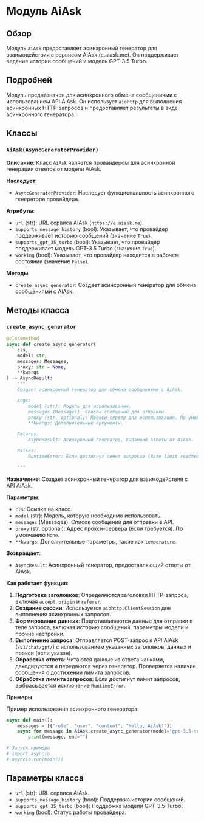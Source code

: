 # Модуль AiAsk

## Обзор

Модуль `AiAsk` предоставляет асинхронный генератор для взаимодействия с сервисом AiAsk (e.aiask.me). Он поддерживает ведение истории сообщений и модель GPT-3.5 Turbo.

## Подробней

Модуль предназначен для асинхронного обмена сообщениями с использованием API AiAsk. Он использует `aiohttp` для выполнения асинхронных HTTP-запросов и предоставляет результаты в виде асинхронного генератора.

## Классы

### `AiAsk(AsyncGeneratorProvider)`

**Описание**: Класс `AiAsk` является провайдером для асинхронной генерации ответов от модели AiAsk.

**Наследует**:
- `AsyncGeneratorProvider`: Наследует функциональность асинхронного генератора провайдера.

**Атрибуты**:
- `url` (str): URL сервиса AiAsk (`https://e.aiask.me`).
- `supports_message_history` (bool): Указывает, что провайдер поддерживает историю сообщений (значение `True`).
- `supports_gpt_35_turbo` (bool): Указывает, что провайдер поддерживает модель GPT-3.5 Turbo (значение `True`).
- `working` (bool): Указывает, что провайдер находится в рабочем состоянии (значение `False`).

**Методы**:
- `create_async_generator`: Создает асинхронный генератор для обмена сообщениями с AiAsk.

## Методы класса

### `create_async_generator`

```python
@classmethod
async def create_async_generator(
    cls,
    model: str,
    messages: Messages,
    proxy: str = None,
    **kwargs
) -> AsyncResult:
    """
    Создает асинхронный генератор для обмена сообщениями с AiAsk.

    Args:
        model (str): Модель для использования.
        messages (Messages): Список сообщений для отправки.
        proxy (str, optional): Прокси-сервер для использования. По умолчанию `None`.
        **kwargs: Дополнительные аргументы.

    Returns:
        AsyncResult: Асинхронный генератор, выдающий ответы от AiAsk.

    Raises:
        RuntimeError: Если достигнут лимит запросов (Rate limit reached).

    """
```

**Назначение**: Создает асинхронный генератор для взаимодействия с API AiAsk.

**Параметры**:
- `cls`: Ссылка на класс.
- `model` (str): Модель, которую необходимо использовать.
- `messages` (Messages): Список сообщений для отправки в API.
- `proxy` (str, optional): Адрес прокси-сервера (если требуется). По умолчанию `None`.
- `**kwargs`: Дополнительные параметры, такие как `temperature`.

**Возвращает**:
- `AsyncResult`: Асинхронный генератор, предоставляющий ответы от AiAsk.

**Как работает функция**:

1. **Подготовка заголовков**: Определяются заголовки HTTP-запроса, включая `accept`, `origin` и `referer`.
2. **Создание сессии**: Используется `aiohttp.ClientSession` для выполнения асинхронных запросов.
3. **Формирование данных**: Подготавливаются данные для отправки в теле запроса, включая историю сообщений, параметры модели и прочие настройки.
4. **Выполнение запроса**: Отправляется POST-запрос к API AiAsk (`/v1/chat/gpt/`) с использованием указанных заголовков, данных и прокси (если указан).
5. **Обработка ответа**: Читаются данные из ответа чанками, декодируются и передаются через генератор. Проверяется наличие сообщения о достижении лимита запросов.
6. **Обработка лимита запросов**: Если достигнут лимит запросов, выбрасывается исключение `RuntimeError`.

**Примеры**:

Пример использования асинхронного генератора:

```python
async def main():
    messages = [{"role": "user", "content": "Hello, AiAsk!"}]
    async for message in AiAsk.create_async_generator(model="gpt-3.5-turbo", messages=messages):
        print(message, end="")

# Запуск примера
# import asyncio
# asyncio.run(main())
```

## Параметры класса

- `url` (str): URL сервиса AiAsk.
- `supports_message_history` (bool): Поддержка истории сообщений.
- `supports_gpt_35_turbo` (bool): Поддержка модели GPT-3.5 Turbo.
- `working` (bool): Статус работы провайдера.